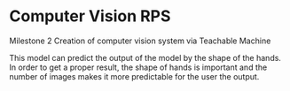 # Computer Vision RPS
Milestone 2
Creation of computer vision system via Teachable Machine 

This model can predict the output of the model by the shape of the hands. In order to get a proper result, the shape of hands is important and the number of images makes it more predictable for the user the output.


